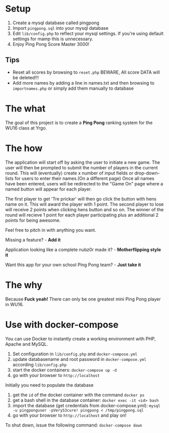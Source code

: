 # Setup
1. Create a mysql database called pingpong
1. Import ```pingpong.sql``` into your mysql database
1. Edit ```lib/config.php``` to reflect your mysql settings. If you're using default settings for mamp this is unnecessary.
1. Enjoy Ping Pong Score Master 3000!

## Tips
* Reset all scores by browsing to ```reset.php``` BEWARE, All score DATA will be deleted!!!
* Add more names by adding a line in names.txt and then browsing to ```importnames.php``` or simply add them manually to database

# The what

The goal of this project is to create a **Ping Pong** ranking system for
the WU16 class at Yrgo.

# The how

The application will start off by asking the user to initiate a new game.
The user will then be prompted to submit the number of players in the current round.
This will (eventually) create x number of input fields or drop-down-lists for users to enter their names.(On a different page)
Once all names have been entered, users will be redirected to the "Game On" page where a named button will appear for each player.

The first player to get 'Tre prickar' will then go click the button with hens name on it. This will award the player with 1 point.
The second player to lose will receive 2 points when clicking hens button and so on.
The winner of the round will recieve 1 point for each player participating plus an additional 2 points for being awesome.

Feel free to pitch in with anything you want.

Missing a feature? - **Add it**

Application looking like a complete nubz0r made it? - **Motherflipping style  it**

Want this app for your own school Ping Pong team? - **Just take it**

# The why

Because **Fuck yeah!** There can only be one greatest mini Ping Pong player in WU16.

# Use with docker-compose
You can use Docker to instantly create a working environment with PHP, Apache and MySQL.

1. Set configuration in `lib/config.php` and `docker-compose.yml`
1. update databasename and root password in `docker-compose.yml` according `lib/config.php`
1. start the docker containers: `docker-compose up -d`
1. go with your browser to `http://localhost`

Initially you need to populate the database
1. get the `id` of the docker container with the command `docker ps`
1. get a bash shell in the database container: `docker exec -it <id> bash`
1. import the database (get credentials from docker-compose.yml): `mysql -u pingponguser -pVeryS3cure! pingpong < /tmp/pingpong.sql`
1. go with your browser to `http://localhost` and play on!

To shut down, issue the following command: `docker-compose down`
